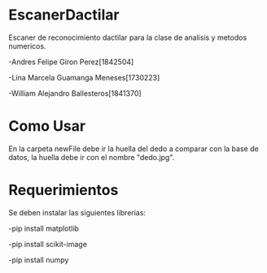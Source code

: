 # EscanerDactilar
Escaner de reconocimiento dactilar para la clase de analisis y metodos numericos.

-Andres Felipe Giron Perez[1842504]

-Lina Marcela Guamanga Meneses[1730223]

-William Alejandro Ballesteros[1841370]

# Como Usar
En la carpeta newFile debe ir la huella del dedo a comparar con la base de datos, 
la huella debe ir con el nombre "dedo.jpg".

# Requerimientos
Se deben instalar las siguientes librerias:

-pip install matplotlib

-pip install scikit-image

-pip install numpy

